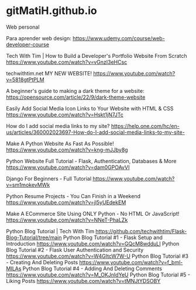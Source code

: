 # gitMatiH.github.io
Web personal

Para aprender web design:
https://www.udemy.com/course/web-developer-course

Tech With Tim | How to Build a Developer's Portfolio Website From Scratch
https://www.youtube.com/watch?v=vGnzI3eHCsc

techwithtim.net MY NEW WEBSITE!
https://www.youtube.com/watch?v=5818gtPtPLM

A beginner's guide to making a dark theme for a website:
https://opensource.com/article/22/9/dark-theme-website

Easily Add Social Media Icon Links to Your Website with HTML & CSS
https://www.youtube.com/watch?v=Hskt1jN7JTc

How do I add social media links to my site?
https://help.one.com/hc/en-us/articles/360002023697-How-do-I-add-social-media-links-to-my-site-

Make A Python Website As Fast As Possible!
https://www.youtube.com/watch?v=kng-mJJby8g

Python Website Full Tutorial - Flask, Authentication, Databases & More
https://www.youtube.com/watch?v=dam0GPOAvVI

Django For Beginners - Full Tutorial
https://www.youtube.com/watch?v=sm1mokevMWk

Python Resume Projects - You Can Finish in a Weekend
https://www.youtube.com/watch?v=jl5yUEdekEM

Make A ECommerce Site Using ONLY Python - No HTML Or JavaScript!
https://www.youtube.com/watch?v=NNeT-PhaLZk

Python Blog Tutorial | Tech With Tim
https://github.com/techwithtim/Flask-Blog-Tutorial/tree/main
Python Blog Tutorial #1 - Flask Setup and Introduction
https://www.youtube.com/watch?v=GQcM8wdduLI
Python Blog Tutorial #2 - Flask User Authentication and Security
https://www.youtube.com/watch?v=W4GItcW7W-U
Python Blog Tutorial #3 - Creating And Deleting Posts
https://www.youtube.com/watch?v=f_bml-MILAs
Python Blog Tutorial #4 - Adding And Deleting Comments
https://www.youtube.com/watch?v=M_OKJnIdYeU
Python Blog Tutorial #5 - Liking Posts
https://www.youtube.com/watch?v=tMNJtYDSOBY


